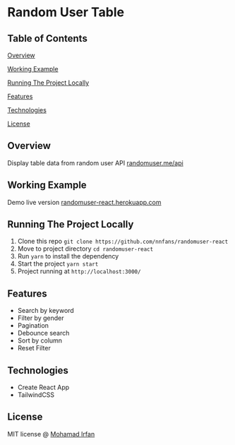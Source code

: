 # Random User Table

## Table of Contents

[Overview](#overview)

[Working Example](#working-example)

[Running The Project Locally](#running-the-project-locally)

[Features](#features)

[Technologies](#technologies)

[License](#license)

## Overview

Display table data from random user API [randomuser.me/api](https://randomuser.me/api/)

## Working Example

Demo live version [randomuser-react.herokuapp.com](https://randomuser-react.herokuapp.com/)

## Running The Project Locally

1. Clone this repo `git clone https://github.com/nnfans/randomuser-react`
2. Move to project directory `cd randomuser-react`
3. Run `yarn` to install the dependency
4. Start the project `yarn start`
5. Project running at `http://localhost:3000/`

## Features

- Search by keyword
- Filter by gender
- Pagination
- Debounce search
- Sort by column
- Reset Filter

## Technologies

- Create React App
- TailwindCSS

## License

MIT license @ [Mohamad Irfan](https://github.com/nnfans)
